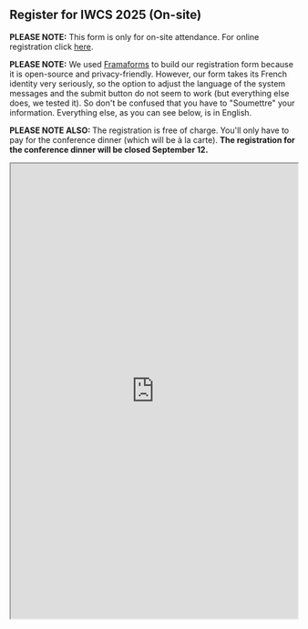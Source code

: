 <h2>Register for IWCS 2025 (On-site)</h2>

<p><strong>PLEASE NOTE:</strong> This form is only for on-site attendance. For online registration click <a href="https://iwcs2025.github.io/online_registration">here</a>.

<p><strong>PLEASE NOTE:</strong> We used <a href="https://framaforms.org/" target="_blank" rel="noopener noreferrer">Framaforms</a> to build our registration form because it is open-source and privacy-friendly. However, our form takes its French identity very seriously, so the option to adjust the language of the system messages and the submit button do not seem to work (but everything else does, we tested it). So don't be confused that you have to "Soumettre" your information. Everything else, as you can see below, is in English.</p>

<p><strong>PLEASE NOTE ALSO: </strong> The registration is free of charge. You'll only have to pay for the conference dinner (which will be à la carte). <strong>The registration for the conference dinner will be closed September 12.</strong></p>

<iframe src="https://framaforms.org/iwcs-2025-registration-1753714980" width="100%" height="800" border="0"></iframe>
